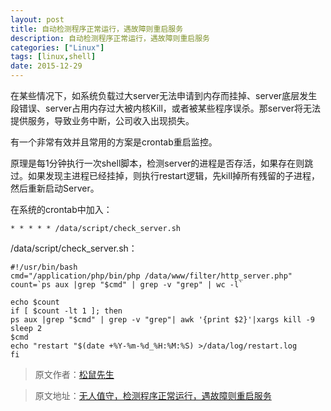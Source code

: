```yaml
---
layout: post
title: 自动检测程序正常运行，遇故障则重启服务
description: 自动检测程序正常运行，遇故障则重启服务
categories: ["Linux"]
tags: [linux,shell]
date: 2015-12-29
---
```

在某些情况下，如系统负载过大server无法申请到内存而挂掉、server底层发生段错误、server占用内存过大被内核Kill，或者被某些程序误杀。那server将无法提供服务，导致业务中断，公司收入出现损失。

有一个非常有效并且常用的方案是crontab重启监控。

原理是每1分钟执行一次shell脚本，检测server的进程是否存活，如果存在则跳过。如果发现主进程已经挂掉，则执行restart逻辑，先kill掉所有残留的子进程，然后重新启动Server。
<!-- more -->

在系统的crontab中加入：

    * * * * * /data/script/check_server.sh

/data/script/check_server.sh：

    #!/usr/bin/bash
    cmd="/application/php/bin/php /data/www/filter/http_server.php"
    count=`ps aux |grep "$cmd" | grep -v "grep" | wc -l`
     
    echo $count
    if [ $count -lt 1 ]; then
    ps aux |grep "$cmd" | grep -v "grep"| awk '{print $2}'|xargs kill -9
    sleep 2
    $cmd
    echo "restart "$(date +%Y-%m-%d_%H:%M:%S) >/data/log/restart.log
    fi

> 原文作者：[松鼠先生](http://blog.41ms.com/post/42.html)

> 原文地址：[无人值守，检测程序正常运行，遇故障则重启服务](http://blog.41ms.com/post/42.html)